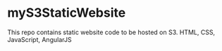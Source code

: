# myS3StaticWebsite
This repo contains static website code to be hosted on S3. HTML, CSS, JavaScript, AngularJS
